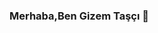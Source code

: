 ### Merhaba,Ben Gizem Taşçı 👋

<!--
**gizem-tasci/gizem-tasci** is a ✨ _special_ ✨ repository because its `README.md` (this file) appears on your GitHub profile.

Here are some ideas to get you started:

- 🔭 Ben bir Frontend Developer ve Bilgisayar Öğretmeniyim. Teknoloji ve yazılım dünyasına olan ilgimle birlikte, HTML, CSS,C# ve JavaScript gibi teknolojilerde deneyime sahibiyim. Aynı zamanda Python dilini de temel seviyede biliyorum. Öğrencilerime bilgi aktarmanın yanı sıra, yazılım dünyasında sürekli öğrenmeye açık, takım çalışmasına yatkın ve yeniliklere açık biriyim.
-  📧 Email: (mailto: gizemtasci01@gmail.com)
- 😄 Gelişime ve öğrenmeye her zaman açığım, yeni projelerde işbirliği yapmaktan mutluluk duyarım. Eğer bir sorunuz veya iş teklifiniz varsa, benimle iletişime geçebilirsiniz!
- ⚡ **Yaratıcı ve kod meraklısı bir bakış açısına sahip olan bir geliştiriciyle tanışmaktan keyif alacağınızı umuyorum.** 😊
-->

